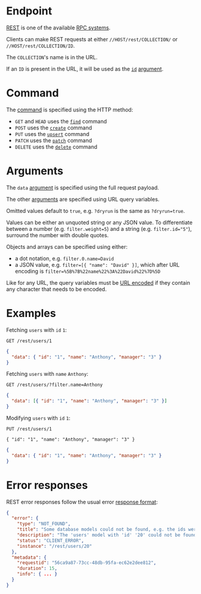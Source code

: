 # Endpoint

[REST](https://en.wikipedia.org/wiki/Representational_state_transfer) is one of
the available [RPC systems](README.md).

Clients can make REST requests at either `//HOST/rest/COLLECTION/` or
`//HOST/rest/COLLECTION/ID`.

The `COLLECTION`'s name is in the URL.

If an `ID` is present in the URL, it will be used as the
[`id`](../arguments/filtering.md#id-argument) [argument](README.md#rpc).

# Command

The [command](../request/crud.md) is specified using the HTTP method:

- `GET` and `HEAD` uses the [`find`](../request/crud.md#find-command) command
- `POST` uses the [`create`](../request/crud.md#create-command) command
- `PUT` uses the [`upsert`](../request/crud.md#upsert-command) command
- `PATCH` uses the [`patch`](../request/crud.md#patch-command) command
- `DELETE` uses the [`delete`](../request/crud.md#delete-command) command

# Arguments

The `data` [argument](README.md#rpc) is specified using the full request
payload.

The other [arguments](README.md#rpc) are specified using URL query variables.

Omitted values default to `true`, e.g. `?dryrun` is the same as `?dryrun=true`.

Values can be either an unquoted string or any JSON value. To differentiate
between a number (e.g. `filter.weight=5`) and a string (e.g. `filter.id="5"`),
surround the number with double quotes.

Objects and arrays can be specified using either:

- a dot notation, e.g. `filter.0.name=David`
- a JSON value, e.g. `filter=[{ "name": "David" }]`, which after URL encoding is
  `filter=%5B%7B%22name%22%3A%22David%22%7D%5D`

Like for any URL, the query variables must be
[URL encoded](https://en.wikipedia.org/wiki/Percent-encoding) if they contain
any character that needs to be encoded.

# Examples

Fetching `users` with `id` `1`:

```HTTP
GET /rest/users/1
```

```json
{
  "data": { "id": "1", "name": "Anthony", "manager": "3" }
}
```

Fetching `users` with `name` `Anthony`:

```HTTP
GET /rest/users/?filter.name=Anthony
```

```json
{
  "data": [{ "id": "1", "name": "Anthony", "manager": "3" }]
}
```

Modifying `users` with `id` `1`:

```HTTP
PUT /rest/users/1

{ "id": "1", "name": "Anthony", "manager": "3" }
```

```json
{
  "data": { "id": "1", "name": "Anthony", "manager": "3" }
}
```

# Error responses

REST error responses follow the usual error
[response format](../request/error.md#error-responses):

```json
{
  "error": {
    "type": "NOT_FOUND",
    "title": "Some database models could not be found, e.g. the ids were invalid",
    "description": "The 'users' model with 'id' '20' could not be found",
    "status": "CLIENT_ERROR",
    "instance": "/rest/users/20"
  },
  "metadata": {
    "requestid": "56ca9a87-73cc-48db-95fa-ec62e2dee812",
    "duration": 15,
    "info": { ... }
  }
}
```
